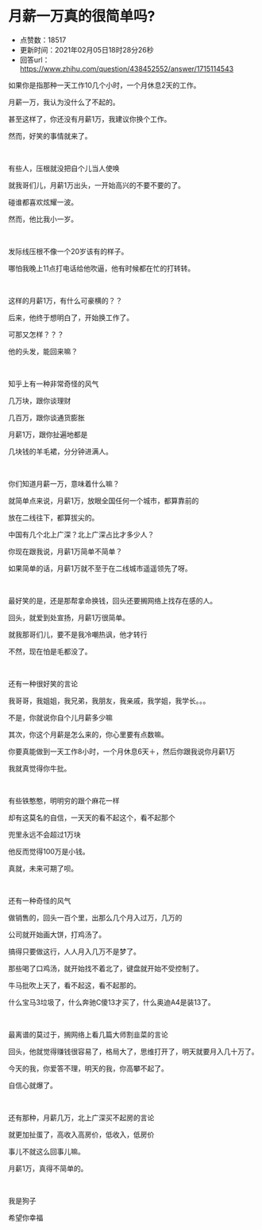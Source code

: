# 月薪一万真的很简单吗?
- 点赞数：18517
- 更新时间：2021年02月05日18时28分26秒
- 回答url：https://www.zhihu.com/question/438452552/answer/1715114543
<body>
 <p data-pid="SsMkD-TM">如果你是指那种一天工作10几个小时，一个月休息2天的工作。</p>
 <p data-pid="Jjh9G5QV">月薪一万，我认为没什么了不起的。</p>
 <p data-pid="Lv18cVdV">甚至这样了，你还没有月薪1万，我建议你换个工作。</p>
 <p data-pid="kHzFb139">然而，好笑的事情就来了。</p>
 <p class="ztext-empty-paragraph"><br></p>
 <p data-pid="SYOV7-Q2">有些人，压根就没把自个儿当人使唤</p>
 <p data-pid="PZ13CW2h">就我哥们儿，月薪1万出头，一开始高兴的不要不要的了。</p>
 <p data-pid="hVTh-eO_">碰谁都喜欢炫耀一波。</p>
 <p data-pid="5iUD3JHk">然而，他比我小一岁。</p>
 <p class="ztext-empty-paragraph"><br></p>
 <p data-pid="ckRJT5-r">发际线压根不像一个20岁该有的样子。</p>
 <p data-pid="YrY1Mknb">哪怕我晚上11点打电话给他吹逼，他有时候都在忙的打转转。</p>
 <p class="ztext-empty-paragraph"><br></p>
 <p data-pid="JIA2ufRu">这样的月薪1万，有什么可豪横的？？</p>
 <p data-pid="6HiYQnhj">后来，他终于想明白了，开始换工作了。</p>
 <p data-pid="yFst7NY-">可那又怎样？？？</p>
 <p data-pid="zsLhucgF">他的头发，能回来嘛？</p>
 <p class="ztext-empty-paragraph"><br></p>
 <p data-pid="IQHyPW5o">知乎上有一种非常奇怪的风气</p>
 <p data-pid="O2JRGD1g">几万块，跟你谈理财</p>
 <p data-pid="Z0NDBsi7">几百万，跟你谈通货膨胀</p>
 <p data-pid="rQtmY7k1">月薪1万，跟你扯遍地都是</p>
 <p data-pid="tDDUY4u0">几块钱的羊毛裙，分分钟进满人。</p>
 <p class="ztext-empty-paragraph"><br></p>
 <p data-pid="aMss-1sp">你们知道月薪一万，意味着什么嘛？</p>
 <p data-pid="cJrEKuqo">就简单点来说，月薪1万，放眼全国任何一个城市，都算靠前的</p>
 <p data-pid="yGp-mqkJ">放在二线往下，都算拔尖的。</p>
 <p data-pid="w_Vfxt7R">中国有几个北上广深？北上广深占比才多少人？</p>
 <p data-pid="_y1zR4XO">你现在跟我说，月薪1万简单不简单？</p>
 <p data-pid="ncga-TOk">如果简单的话，月薪1万就不至于在二线城市遥遥领先了呀。</p>
 <p class="ztext-empty-paragraph"><br></p>
 <p data-pid="KTveZ1Kk">最好笑的是，还是那帮拿命换钱，回头还要搁网络上找存在感的人。</p>
 <p data-pid="JSXtLxR3">回头，就爱到处宣扬，月薪1万很简单。</p>
 <p data-pid="3fMbFWpM">就我那哥们儿，要不是我冷嘲热讽，他才转行</p>
 <p data-pid="V27twaNb">不然，现在怕是毛都没了。</p>
 <p class="ztext-empty-paragraph"><br></p>
 <p data-pid="SdrwfuCb">还有一种很好笑的言论</p>
 <p data-pid="hxOfV7Fz">我哥哥，我姐姐，我兄弟，我朋友，我亲戚，我学姐，我学长。。。</p>
 <p data-pid="EHSC7lAN">不是，你就说你自个儿月薪多少嘛</p>
 <p data-pid="hFVhx-up">其次，你这个月薪是怎么来的，你心里要有点数嘛。</p>
 <p data-pid="AWV5ed28">你要真能做到一天工作8小时，一个月休息6天＋，然后你跟我说你月薪1万</p>
 <p data-pid="0h9duEmp">我就真觉得你牛批。</p>
 <p class="ztext-empty-paragraph"><br></p>
 <p data-pid="UsdYui1L">有些铁憨憨，明明穷的跟个麻花一样</p>
 <p data-pid="yRUMnOtk">却有这莫名的自信，一天天的看不起这个，看不起那个</p>
 <p data-pid="qcIx5D-o">兜里永远不会超过1万块</p>
 <p data-pid="u3aQf217">他反而觉得100万是小钱。</p>
 <p data-pid="Tn1eU86h">真就，未来可期了呗。</p>
 <p class="ztext-empty-paragraph"><br></p>
 <p data-pid="N1Vg23s7">还有一种奇怪的风气</p>
 <p data-pid="_FbdZKge">做销售的，回头一百个里，出那么几个月入过万，几万的</p>
 <p data-pid="oOohzqQR">公司就开始画大饼，打鸡汤了。</p>
 <p data-pid="lDSZmHhk">搞得只要做这行，人人月入几万不是梦了。</p>
 <p data-pid="oiv8MqMQ">那些喝了口鸡汤，就开始找不着北了，键盘就开始不受控制了。</p>
 <p data-pid="asACBHNl">牛马批吹上天了，看不起这，看不起那的。</p>
 <p data-pid="2O-l4tM5">什么宝马3垃圾了，什么奔驰C傻13才买了，什么奥迪A4是装13了。</p>
 <p class="ztext-empty-paragraph"><br></p>
 <p data-pid="wP-1ABhP">最离谱的莫过于，搁网络上看几篇大师割韭菜的言论</p>
 <p data-pid="XBTgxUAt">回头，他就觉得赚钱很容易了，格局大了，思维打开了，明天就要月入几十万了。</p>
 <p data-pid="leXpbTEl">今天的我，你爱答不理，明天的我，你高攀不起了。</p>
 <p data-pid="MYPbDqp8">自信心就爆了。</p>
 <p class="ztext-empty-paragraph"><br></p>
 <p data-pid="JDf2GTB7">还有那种，月薪几万，北上广深买不起房的言论</p>
 <p data-pid="dLynHQZA">就更加扯蛋了，高收入高房价，低收入，低房价</p>
 <p data-pid="l9AZq998">事儿不就这么回事儿嘛。</p>
 <p data-pid="Ol5MWzxA">月薪1万，真得不简单的。</p>
 <p class="ztext-empty-paragraph"><br></p>
 <p data-pid="ct1798SD">我是狗子</p>
 <p data-pid="OJjDoQbu">希望你幸福</p>
</body>